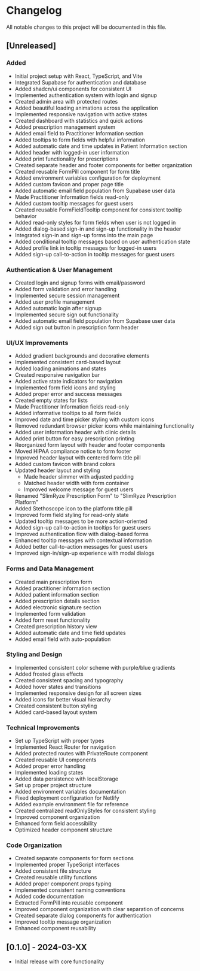 # Changelog

All notable changes to this project will be documented in this file.

## [Unreleased]

### Added
- Initial project setup with React, TypeScript, and Vite
- Integrated Supabase for authentication and database
- Added shadcn/ui components for consistent UI
- Implemented authentication system with login and signup
- Created admin area with protected routes
- Added beautiful loading animations across the application
- Implemented responsive navigation with active states
- Created dashboard with statistics and quick actions
- Added prescription management system
- Added email field to Practitioner Information section
- Added tooltips to form fields with helpful information
- Added automatic date and time updates in Patient Information section
- Added header with logged-in user information
- Added print functionality for prescriptions
- Created separate header and footer components for better organization
- Created reusable FormPill component for form title
- Added environment variables configuration for deployment
- Added custom favicon and proper page title
- Added automatic email field population from Supabase user data
- Made Practitioner Information fields read-only
- Added custom tooltip messages for guest users
- Created reusable FormFieldTooltip component for consistent tooltip behavior
- Added read-only styles for form fields when user is not logged in
- Added dialog-based sign-in and sign-up functionality in the header
- Integrated sign-in and sign-up forms into the main page
- Added conditional tooltip messages based on user authentication state
- Added profile link in tooltip messages for logged-in users
- Added sign-up call-to-action in tooltip messages for guest users

### Authentication & User Management
- Created login and signup forms with email/password
- Added form validation and error handling
- Implemented secure session management
- Added user profile management
- Added automatic login after signup
- Implemented secure sign out functionality
- Added automatic email field population from Supabase user data
- Added sign out button in prescription form header

### UI/UX Improvements
- Added gradient backgrounds and decorative elements
- Implemented consistent card-based layout
- Added loading animations and states
- Created responsive navigation bar
- Added active state indicators for navigation
- Implemented form field icons and styling
- Added proper error and success messages
- Created empty states for lists
- Made Practitioner Information fields read-only
- Added informative tooltips to all form fields
- Improved date and time picker styling with custom icons
- Removed redundant browser picker icons while maintaining functionality
- Added user information header with clinic details
- Added print button for easy prescription printing
- Reorganized form layout with header and footer components
- Moved HIPAA compliance notice to form footer
- Improved header layout with centered form title pill
- Added custom favicon with brand colors
- Updated header layout and styling
  - Made header slimmer with adjusted padding
  - Matched header width with form container
  - Improved welcome message for guest users
- Renamed "SlimRyze Prescription Form" to "SlimRyze Prescription Platform"
- Added Stethoscope icon to the platform title pill
- Improved form field styling for read-only state
- Updated tooltip messages to be more action-oriented
- Added sign-up call-to-action in tooltips for guest users
- Improved authentication flow with dialog-based forms
- Enhanced tooltip messages with contextual information
- Added better call-to-action messages for guest users
- Improved sign-in/sign-up experience with modal dialogs

### Forms and Data Management
- Created main prescription form
- Added practitioner information section
- Added patient information section
- Added prescription details section
- Added electronic signature section
- Implemented form validation
- Added form reset functionality
- Created prescription history view
- Added automatic date and time field updates
- Added email field with auto-population

### Styling and Design
- Implemented consistent color scheme with purple/blue gradients
- Added frosted glass effects
- Created consistent spacing and typography
- Added hover states and transitions
- Implemented responsive design for all screen sizes
- Added icons for better visual hierarchy
- Created consistent button styling
- Added card-based layout system

### Technical Improvements
- Set up TypeScript with proper types
- Implemented React Router for navigation
- Added protected routes with PrivateRoute component
- Created reusable UI components
- Added proper error handling
- Implemented loading states
- Added data persistence with localStorage
- Set up proper project structure
- Added environment variables documentation
- Fixed deployment configuration for Netlify
- Added example environment file for reference
- Created centralized readOnlyStyles for consistent styling
- Improved component organization
- Enhanced form field accessibility
- Optimized header component structure

### Code Organization
- Created separate components for form sections
- Implemented proper TypeScript interfaces
- Added consistent file structure
- Created reusable utility functions
- Added proper component props typing
- Implemented consistent naming conventions
- Added code documentation
- Extracted FormPill into reusable component
- Improved component organization with clear separation of concerns
- Created separate dialog components for authentication
- Improved tooltip message organization
- Enhanced component reusability

## [0.1.0] - 2024-03-XX
- Initial release with core functionality 